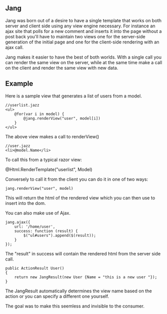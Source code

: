 Jang
----

Jang was born out of a desire to have a single template that works on both server and client side using any view engine necessary. 
For instance an ajax site that polls for a new comment and inserts it into the page without a post back you'll have to maintain two views
one for the server-side generation of the initial page and one for the client-side rendering with an ajax call. 

Jang makes it easier to have the best of both worlds. With a single call you can render the same view on the server, while at the same time make a call
on the client and render the same view with new data.

Example
-------
Here is a sample view that generates a list of users from a model.

	//userlist.jazz
	<ul>
		@for(var i in model) {
			@jang.renderView("user", model[i])
		}
	</ul>
	
The above view makes a call to renderView()

	//user.jazz
	<li>@model.Name</li>
	
To call this from a typical razor view:

@Html.RenderTemplate("userlist", Model)

Conversely to call it from the client you can do it in one of two ways:
	
	jang.renderView("user", model)
	
This will return the html of the rendered view which you can then use to insert into the dom.

You can also make use of Ajax.

	jang.ajax({
		url: '/home/user',
		success: function (result) {
			$("ul#users").append($(result));
		}
	});

The "result" in success will contain the rendered html from the server side call.

    public ActionResult User()
    {
        return new JangResult(new User {Name = "this is a new user "});
    }

The JangResult automatically determines the view name based on the action or you can specify a different one yourself.

The goal was to make this seemless and invisible to the consumer.